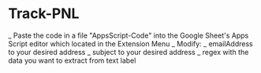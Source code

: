 # Track-PNL

_ Paste the code in a file "AppsScript-Code" into the Google Sheet's Apps Script editor which located in the Extension Menu
_ Modify:
  _ emailAddress to your desired address 
  _ subject to your desired address
  _ regex with the data you want to extract from text label
